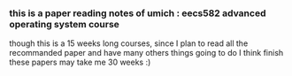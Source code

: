 ### this is a paper reading notes of umich : eecs582 advanced operating system course

though this is a 15 weeks long courses, since I plan to read all the recommanded paper and have many others things going to do
I think finish these papers may take me 30 weeks :)
